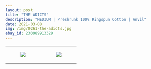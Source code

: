 ```yaml
---
layout: post
title: "THE ADICTS"
description: "MEDIUM | Preshrunk 100% Ringspun Cotton | Anvil"
date: 2021-03-08
img: /img/0261-the-adicts.jpg
ebay_id: 233989913329
---
```




<table style="width:100%;"><tr><td style="vertical-align:top;">
      <figure class="tmblr-full" data-orig-height="2048" data-orig-width="1365" data-orig-src="https://concertshirts.netlify.app/shirts/0261/0261-01.jpg"><img src="https://64.media.tumblr.com/66a221b1735f75a015ea0d38b781c79c/d89ca96fa4559c43-da/s540x810/7fb845c46f0626d0768818b031f15a4e8c37ca77.jpg" data-orig-height="2048" data-orig-width="1365" data-orig-src="https://concertshirts.netlify.app/shirts/0261/0261-01.jpg"/></figure></td>
    <td style="vertical-align:top;">
      <figure class="tmblr-full" data-orig-height="2048" data-orig-width="1365" data-orig-src="https://concertshirts.netlify.app/shirts/0261/0261-02.jpg"><img src="https://64.media.tumblr.com/350ccb0be32a6ab9f512127f4e3dbe00/d89ca96fa4559c43-c5/s540x810/ff8ecaf2cad54fb15368d76f2f5baf39bf6ffa0c.jpg" data-orig-height="2048" data-orig-width="1365" data-orig-src="https://concertshirts.netlify.app/shirts/0261/0261-02.jpg"/></figure></td>
  </tr></table>
